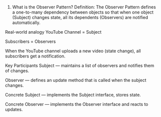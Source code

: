 1. What is the Observer Pattern?
Definition:
The Observer Pattern defines a one-to-many dependency between objects so that when one object (Subject) changes state, all its dependents (Observers) are notified automatically.

Real-world analogy
YouTube Channel = Subject

Subscribers = Observers

When the YouTube channel uploads a new video (state change), all subscribers get a notification.

Key Participants
Subject — maintains a list of observers and notifies them of changes.

Observer — defines an update method that is called when the subject changes.

Concrete Subject — implements the Subject interface, stores state.

Concrete Observer — implements the Observer interface and reacts to updates.

